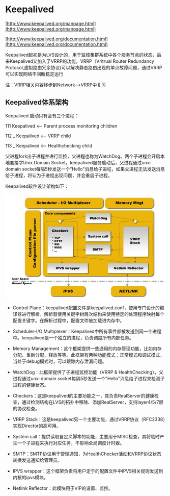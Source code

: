 # Keepalived #

[http://www.keepalived.org/manpage.html](http://www.keepalived.org/manpage.html)

[http://www.keepalived.org/documentation.html](http://www.keepalived.org/documentation.html)


Keepalived起初是为LVS设计的，用于监控集群系统中各个服务节点的状态，后来Keepalived又加入了VRRP的功能，VRRP（Vritrual Router Redundancy Protocol,虚拟路由冗余协议)可以解决静态路由出现的单点故障问题，通过VRRP可以实现网络不间断稳定运行

注：VRRP相关内容移步到Network-->VRRP中复习

## Keepalived体系架构 ##


Keepalived 启动只有会有三个进程：

111	Keepalived	<-- Parent process monitoring children

112	\_ Keepalived	<-- VRRP child

113	\_ Keepalived	<-- Healthchecking child

父进程fork出子进程并进行监控，父进程也称为WatchDog。两个子进程会开启本地套接字Unix Domain Socket。keepalived服务启动后，父进程通过unxi domain socket每隔5秒发送一个"Hello"消息给子进程，如果父进程无法发送消息给子进程，将认为子进程出现问题，并会重启子进程。

Keepalived软件设计架构如下：

![Keepalived](img/keepalived.png)


- Control Plane：keepalived配置文件是keepalived.conf，使用专门设计的编译器进行解析。解析器使用关键字树层次结构来使用特定的处理程序映射每个配置关键字。在解析过程中，配置文件被加载进内存中。

 
- Scheduler-I/O Multiplexer：Keepalived中所有事件都被发送到同一个进程中。keepalived是一个独立的进程，负责调度所有内部任务。


- Memory Management：这个框架提供一些通用的内存管理功能，比如内存分配、重新分配、释放等等。此框架有两种功能模式：正常模式和调试模式，当处于debug模式时，可以跟踪内存泄漏问题。


- WatchDog：此框架提供了子进程监控功能（VRRP & HealthChecking），父进程通过unxi domain socket每隔5秒发送一个"Hello"消息给子进程来检测子进程的健康状态。


- Checkers：这是keepalived的主要功能之一，其负责RealServer的健康检查，通过检测结构在LVS的拓扑中移除、添加RealServer，支持layer4/5/7层的协议检查。


- VRRP Stack：这是keepalived另一个主要功能，通过VRRP协议（RFC2338）实现Director的高可用。


- System call：提供读取自定义脚本的功能，主要用于MISC检查，其将临时产生一个子进程来执行对应任务，不影响全局调度计时器。


- SMTP：SMTP协议用于管理通知，为HealthChecker活动和VRRP协议状态转换发送通知给管理员。


- IPVS wrapper：这个框架负责将用户定于的配置文件中IPVS相关规则发送到内核的ipvs模块。


- Netlink Reflector：此模块用于VIP的设置、监控。